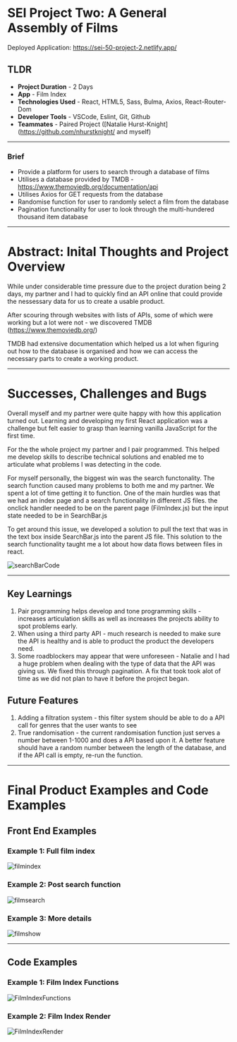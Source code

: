 # SEI Project Two: A General Assembly of Films

Deployed Application: https://sei-50-project-2.netlify.app/

## TLDR

- **Project Duration** - 2 Days
- **App** - Film Index
- **Technologies Used** - React, HTML5, Sass, Bulma, Axios, React-Router-Dom
- **Developer Tools** - VSCode, Eslint, Git, Github
- **Teammates** - Paired Project ([Natalie Hurst-Knight](https://github.com/nhurstknight/ and myself)
____

### Brief
- Provide a platform for users to search through a database of films
- Utilises a database provided by TMDB -
https://www.themoviedb.org/documentation/api
- Utilises Axios for GET requests from the database
- Randomise function for user to randomly select a film from the database
- Pagination functionality for user to look through the multi-hundered thousand item database

____

# Abstract: Inital Thoughts and Project Overview

While under considerable time pressure due to the project duration being 2 days, my partner and I had to quickly find an API online that could provide the nessessary data for us to create a usable product.

After scouring through websites with lists of APIs, some of which were working but a lot were not - we discovered TMDB (https://www.themoviedb.org/)

TMDB had extensive documentation which helped us a lot when figuring out how to the database is organised and how we can access the necessary parts to create a working product.  
____

# Successes, Challenges and Bugs

Overall myself and my partner were quite happy with how this application turned out. Learning and developing my first React application was a challenge but felt easier to grasp than learning vanilla JavaScript for the first time. 

For the the whole project my partner and I pair programmed. This helped me develop skills to describe technical solutions and enabled me to articulate what problems I was detecting in the code.

For myself personally, the biggest win was the search functonality. The search function caused many problems to both me and my partner. We spent a lot of time getting it to function. One of the main hurdles was that we had an index page and a search functionality in different JS files. the onclick handler needed to be on the parent page (FilmIndex.js) but the input state needed to be in SearchBar.js

To get around this issue, we developed a solution to pull the text that was in the text box inside SearchBar.js into the parent JS file. This solution to the search functionality taught me a lot about how data flows between files in react. 

 ![searchBarCode](/src/read-me-images/searchBarCode.png)
____

## Key Learnings 
1. Pair programming helps develop and tone programming skills - increases articulation skills as well as increases the projects ability to spot problems early.
2. When using a third party API - much research is needed to make sure the API is healthy and is able to product the product the developers need.
3. Some roadblockers may appear that were unforeseen - Natalie and I had a huge problem when dealing with the type of data that the API was giving us. We fixed this through pagination. A fix that took took alot of time as we did not plan to have it before the project began.

## Future Features
1. Adding a filtration system - this filter system should be able to do a API call for genres that the user wants to see
2. True randomisation - the current randomisation function just serves a number between 1-1000 and does a API based upon it. A better feature should have a random number between the length of the database, and if the API call is empty, re-run the function.
___________


# Final Product Examples and Code Examples

## Front End Examples

### Example 1: Full film index
 ![filmindex](/src/read-me-images/filmindex.jpg)
### Example 2: Post search function
 ![filmsearch](/src/read-me-images/filmsearch.jpg)
### Example 3: More details
 ![filmshow](/src/read-me-images/filmshow.png)

____
## Code Examples

### Example 1: Film Index Functions
 ![FilmIndexFunctions](/src/read-me-images/filmIndexFunctions.png)

 ### Example 2: Film Index Render
 ![FilmIndexRender](/src/read-me-images/filmIndexRender.png)